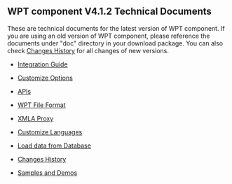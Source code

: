 ## WPT component V4.1.2 Technical Documents

These are technical documents for the latest version of WPT component. If 
you are using an old version of WPT component, please reference the documents under
"doc" directory in your download package. You can also check [Changes History](./CHANGES.md)
for all changes of new versions. 


* [Integration Guide](./integration.md)  

* [Customize Options](./customize.md)

* [APIs](./api.md)

* [WPT File Format](./wpt-format.md)

* [XMLA Proxy](./xmla-proxy.md)

* [Customize Languages](./languages.md)

* [Load data from Database](./database.md)

* [Changes History](./CHANGES.md)

* [Samples and Demos](./samples.md)



